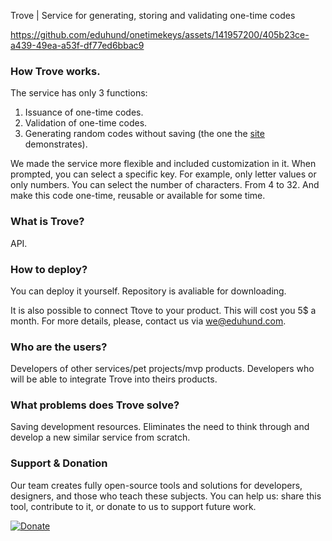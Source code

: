 Trove | Service for generating, storing and validating one-time codes

https://github.com/eduhund/onetimekeys/assets/141957200/405b23ce-a439-49ea-a53f-df77ed6bbac9

### How Trove works.

The service has only 3 functions:

1. Issuance of one-time codes.
2. Validation of one-time codes.
3. Generating random codes without saving (the one the [site](http://otk.eduhund.com/) demonstrates).

We made the service more flexible and included customization in it. When prompted, you can select a specific key. For example, only letter values or only numbers. You can select the number of characters. From 4 to 32. And make this code one-time, reusable or available for some time.

### What is Trove?

API.

### How to deploy?

You can deploy it yourself. Repository is avaliable for downloading. 

It is also possible to connect Ttove to your product. This will cost you 5$ a month. For more details, please, contact us via we@eduhund.com.

### Who are the users?

Developers of other services/pet projects/mvp products. Developers who will be able to integrate Trove into theirs products.

### What problems does Trove solve?

Saving development resources. Eliminates the need to think through and develop a new similar service from scratch.

### Support & Donation

Our team creates fully open-source tools and solutions for developers, designers, and those who teach these subjects. You can help us: share this tool, contribute to it, or donate to us to support future work. 

[![Donate](https://img.shields.io/badge/Donate-PayPal-green.svg)](https://www.paypal.com/donate/?hosted_button_id=7Z9A2PABQU584)



